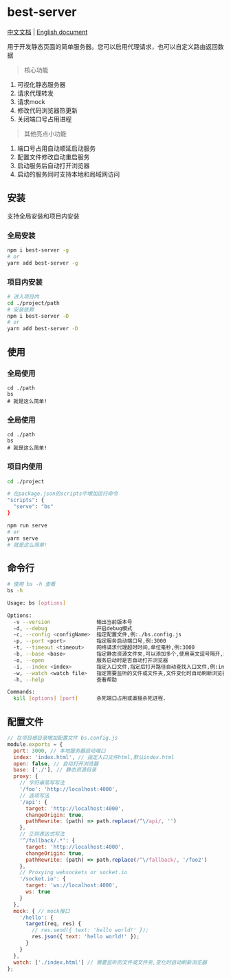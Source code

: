# best-server
[中文文档](./README.md) | [English document](./README_en.md)

用于开发静态页面的简单服务器。您可以启用代理请求，也可以自定义路由返回数据

> 核心功能
1. 可视化静态服务器
2. 请求代理转发
3. 请求mock
4. 修改代码浏览器热更新
5. 关闭端口号占用进程

> 其他亮点小功能
1. 端口号占用自动顺延启动服务
2. 配置文件修改自动重启服务
3. 启动服务后自动打开浏览器
4. 启动的服务同时支持本地和局域网访问

## 安装

支持全局安装和项目内安装

### 全局安装
```bash
npm i best-server -g
# or
yarn add best-server -g
```

### 项目内安装

```bash
# 进入项目内
cd ./project/path
# 安装依赖
npm i best-server -D
# or
yarn add best-server -D

```

## 使用

### 全局使用

```
cd ./path
bs
# 就是这么简单!
```

### 全局使用

```
cd ./path
bs
# 就是这么简单!
```

### 项目内使用

```bash
cd ./project

# 在package.json的scripts中增加运行命令
"scripts": {
  "serve": "bs"
}

npm run serve
# or
yarn serve
# 就是这么简单!
```

## 命令行

```bash
# 使用 bs -h 查看
bs -h

Usage: bs [options]

Options:
  -v --version               输出当前版本号
  -d, --debug                开启debug模式
  -c, --config <configName>  指定配置文件,例:./bs.config.js
  -p, --port <port>          指定服务启动端口号,例:3000
  -t, --timeout <timeout>    网络请求代理超时时间,单位毫秒,例:3000
  -b, --base <base>          指定静态资源文件夹,可以添加多个,使用英文逗号隔开,默认当前根目录,例:./
  -o, --open                 服务启动时是否自动打开浏览器
  -i, --index <index>        指定入口文件,指定后打开路径自动查找入口文件,例:index.html
  -w, --watch <watch file>   指定需要监听的文件或文件夹,文件变化时自动刷新浏览器,文件夹内文件监听不支持递归文件,例:dist,./index.html
  -h, --help                 查看帮助

Commands:
  kill [options] [port]      杀死端口占用或直接杀死进程.
```

## 配置文件

```js
// 在项目根目录增加配置文件 bs.config.js
module.exports = {
  port: 3000, // 本地服务器启动端口
  index: 'index.html', // 指定入口文件html,默认index.html
  open: false, // 自动打开浏览器
  base: ['./'], // 静态资源目录
  proxy: {
    // 字符串简写写法
    '/foo': 'http://localhost:4000',
    // 选项写法
    '/api': {
      target: 'http://localhost:4000',
      changeOrigin: true,
      pathRewrite: (path) => path.replace(/^\/api/, '')
    },
    // 正则表达式写法
    '^/fallback/.*': {
      target: 'http://localhost:4000',
      changeOrigin: true,
      pathRewrite: (path) => path.replace(/^\/fallback/, '/foo2')
    },
    // Proxying websockets or socket.io
    '/socket.io': {
      target: 'ws://localhost:4000',
      ws: true
    }
  },
  mock: { // mock接口
    '/hello': {
      target(req, res) {
        // res.send({ text: 'hello world!' });
        res.json({ text: 'hello world!' });
      }
    }
  },
  watch: ['./index.html'] // 需要监听的文件或文件夹,变化时自动刷新浏览器
};

```
